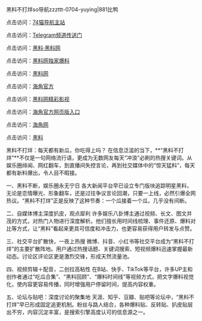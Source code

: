 黑料不打烊so导航zzzttt-0704-yuying|881比鸭

点击访问：<a href="https://74mao.com/">74猫导航主站</a>

点击访问：<a href="https://74mao.com/">Telegram频道传送门</a>

点击访问：<a href="https://heiliaolvzlu3.pages.dev">黑料·黑料网</a>

点击访问：<a href="https://heiliaoyvnrda.pages.dev">黑料网独家爆料</a>

点击访问：<a href="https://haef.pages.dev/">黑料网</a>

点击访问：<a href="https://gdas.pages.dev/">海角官方</a>

点击访问：<a href="https://sdfsh.pages.dev/">黑料网精彩影视</a>

点击访问：<a href="https://sdbsd.pages.dev/">海角官方网页版入口</a>

点击访问：<a href="https://ert-6he.pages.dev/">海角网</a>

点击访问：<a href="https://gbs-3wd.pages.dev/">黑料</a>

黑料不打烊：每天都有新瓜，你吃得上吗？
在信息泛滥的当下，**“黑料不打烊”**不仅是一句网络流行语，更成为无数网友每天“冲浪”必刷的热搜关键词。从娱乐圈绯闻、网红翻车，到直播间失控言论，再到社交媒体中的“惊天猛料”，每天都有新料爆出，令人目不暇接。

一、黑料不断，娱乐圈永无宁日
各大新闻平台早已设立专门版块追踪明星黑料，无论是恋情曝光、形象翻车，还是过往争议言论回潮，只要一上线，必然引爆全网热议。“黑料不打烊”正是反映了这种节奏：一个瓜接着一个瓜，几乎没有间断。

二、自媒体博主深度扒皮，观点犀利
许多娱乐八卦博主通过视频、长文、图文并茂的方式，对热门人物进行深度解析。他们擅长用时间线梳理、事件还原、爆料对比等方式，让“黑料”看起来更具可信度和冲击力，也更容易获得用户转发与点赞。

三、社交平台扩散快，一夜上热搜
微博、抖音、小红书等社交平台成为“黑料不打烊”的主要扩散阵地。用户通过热搜话题、关键词搜索、短视频爆料迅速掌握最新动态。讨论区评论区更是激烈交锋，形成天然流量池。

四、视频剪辑＋配音，二创拉高粘性
在B站、快手、TikTok等平台，许多UP主和创作者通过“吃瓜合集”、“黑料回顾”、“爆料时间线”等视频方式，把文字爆料视觉化，使内容更容易传播，同时增强用户停留时间，提高内容权重。

五、论坛与贴吧：深度讨论的聚集地
天涯、知乎、豆瓣、贴吧等论坛中，“黑料不打烊”早已形成固定追更机制。粉丝与路人结合，各种爆料贴、反转贴、扒皮贴层出不穷，内容沉淀丰富，是搜索引擎高度认可的信息源之一。
